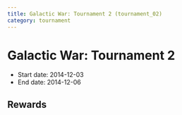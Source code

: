 ```yaml
---
title: Galactic War: Tournament 2 (tournament_02)
category: tournament
---
```

# Galactic War: Tournament 2

  * Start date: 2014-12-03
  * End date: 2014-12-06

## Rewards

